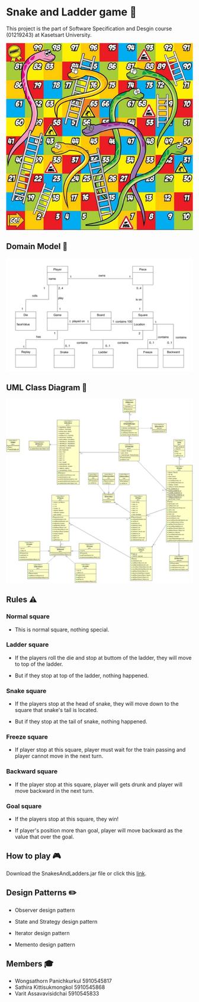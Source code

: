 # Snake and Ladder game :game_die:

This project is the part of Software Specification and Desgin course (01219243) at Kasetsart University.
<p align="center">
  <img src="https://github.com/kakmond/SnakeAndLedder/blob/master/src/resources/newBoard.jpeg">
</p>

## Domain Model :page_with_curl:
![Domain](https://github.com/kakmond/SnakeAndLedder/blob/master/Domain%20Model.jpg)

## UML Class Diagram :page_facing_up:
![UML](https://github.com/kakmond/SnakeAndLedder/blob/master/UML%20Class%20Diagram.jpg)


## Rules :warning:

### Normal square 

- This is normal square, nothing special.

### Ladder square 

- If the players roll the die and stop at buttom of the ladder, they will move to top of the ladder. 

- But if they stop at top of the ladder, nothing happened.

### Snake square 

- If the players stop at the head of snake, they will move down to the square that snake's tail is located. 

- But if they stop at the tail of snake, nothing happened.

### Freeze square 

- If player stop at this square, player must wait for the train passing and player cannot move in the next turn.

### Backward square 

- If the player stop at this square, player will gets drunk and player will move backward in the next turn.

### Goal square

- If the players stop at this square, they win! 

- If player's position more than goal, player will move backward as the value that over the goal.

## How to play :video_game:
 
Download the SnakesAndLadders.jar file or click this [link](SnakesAndLadders.jar).

## Design Patterns :pencil2:

- Observer design pattern

- State and Strategy design pattern

- Iterator design pattern 

- Memento design pattern

## Members :mortar_board:

- Wongsathorn Panichkurkul 5910545817
- Sathira Kittisukmongkol 5910545868
- Varit Assavavisidchai 5910545833
